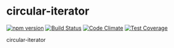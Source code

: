 # circular-iterator

[![npm version](https://badge.fury.io/js/circular-iterator.svg)](https://badge.fury.io/js/circular-iterator)
[![Build Status](https://travis-ci.org/alvaropinot/circular-iterator.svg)](https://travis-ci.org/alvaropinot/circular-iterator.svg)
[![Code Climate](https://codeclimate.com/github/alvaropinot/circular-iterator/badges/gpa.svg)](https://codeclimate.com/github/alvaropinot/circular-iterator)
[![Test Coverage](https://codeclimate.com/github/alvaropinot/circular-iterator/badges/coverage.svg)](https://codeclimate.com/github/alvaropinot/circular-iterator/coverage)

circular-iterator
